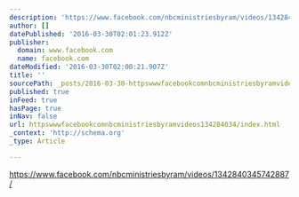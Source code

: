 ```yaml
---
description: 'https://www.facebook.com/nbcministriesbyram/videos/1342840345742887/'
author: []
datePublished: '2016-03-30T02:01:23.912Z'
publisher:
  domain: www.facebook.com
  name: facebook.com
dateModified: '2016-03-30T02:00:21.907Z'
title: ''
sourcePath: _posts/2016-03-30-httpswwwfacebookcomnbcministriesbyramvideos134284034.md
published: true
inFeed: true
hasPage: true
inNav: false
url: httpswwwfacebookcomnbcministriesbyramvideos134284034/index.html
_context: 'http://schema.org'
_type: Article

---
```

https://www.facebook.com/nbcministriesbyram/videos/1342840345742887/